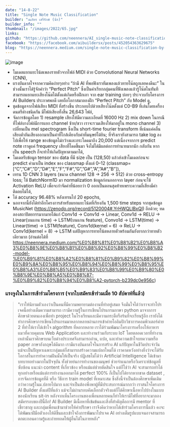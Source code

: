 ```yaml
---
date: "14-8-22"
title: "Single Note Music Classification"
builder: "ณภัทร เสรีรักษ์ (นีร)"
builder_info: ""
thumbnail: "/images/2022/65.jpg"
links:
github: "https://github.com/neennera/AI_single-music-note-classification"
facebook: "https://facebook.com/aibuildersx/posts/452054363629675"
blog: "https://neennera.medium.com/single-note-music-classification-by-convolutional-neural-networks-5f72434d139a"
---
```


![image](/images/2022/65.jpg)

- โมเดลแยกแยะโน้ตเพลงรายตัวจากไฟล์ MIDI ด้วย Convolutional Neural Networks (CNN),
- แรงบันดาลใจจากความคิดง่ายๆอย่าง “ถ้ามี AI ที่พอฟังเราฮัมเพลงแล้วทายโน๊ตถูกเลยคงดีนะ” ในช่วงนั้นเราได้รู้จักคำว่า “Perfect Pitch” ซึ่งเป็นคำเรียกกลุ่มคนที่ฟังเพลงแล้วรู้โน๊ตในทันที สามารถแยกแยะเสียงโน๊ตได้ตั้งแต่เกิดหรือฝึกเอา จาก ear training บ่อยๆ ประจวบกับโครงการ AI Builders ประกาศพอดี เลยถือโอกาสมาลองฝึก “Perfect Pitch” กับ Model ดู,
- ชุดข้อมูลจากไฟล์เสียง MIDI ที่สร้างขึ้น ประกอบไปด้วยเสียงโน๊ตตั้งแต่ C0-B9 ที่เล่นโดยเครื่องดนตรีต่างชนิดกัน มีไฟล์เสียงทั้งสิ้น 26,643 ไฟล์,
- จัดการข้อมูลโดย 1) resample เสียงให้มีความละเอียดที่ 16000 Hz 2) mix down ในกรณีที่ไฟล์บางไฟล์มีการแยก channel ซ้าย/ขวา เราจะรวมเสียงให้มาอยู่ใน mono channel 3) เปลี่ยนเป็น mel spectrogram ซึ่งเป็น short-time fourier transform ที่เน้นแค่คลื่นเสียงต่ำอันเสียงออกมาเป็นค่าที่ใกล้เคียงกับค่าที่มนุษย์ได้ยิน; ที่จริงเรายังสามารถ take log ลงไปเพื่อให้ range ของข้อมูลไม่กว้างและกระโดดมาถึง 20,000 แต่เนื่องจากการ predict note เราดูแค่ frequency เสียงที่โดดขึ้นมา จึงไม่ได้มีผลต่อการทำนายมากนัก กลับกัน หากเป็น speech ก็จะทำให้เกิดปัญหาตามมาได้,
- โมเดลรับข้อมูล tensor ของ data ที่มี size เป็น (128,50) แล้วส่งเข้าโมเดลก่อนจะ predict ค่ามาเป็น index ของ classmap ตั้งแต่ 0–12 (classmap=[“C”,”C#”,”D”,”D#”,”E”,”F”,”F#”,”G”,”G#”,”A”,”A#”,”B”]),
- เทรน 1D CNN 3 layers (ขนาด channel 128 -> 256 -> 512) ด้วย cross-entropy loss; ใช้ BatchNorm1D มา normalization ข้อมูลก่อนออกจาก layer ก่อนจะใช้ Activation ReLU เพื่อจะกำจัดค่าที่น้อยกว่า 0 ออกเป็นตอนสุดท้ายเพราะความถี่เสียงมีค่าติดลบไม่ได้,
- ได้ accuracy 96.48% หลังเทรนไป 20 epochs,
- นอกจากนี้ยังได้ทำอีกโครงการสำหรับแยกแยะโน้ตที่เรียงกัน 1,500 time steps จากชุดข้อมูล MusicNet (https://zenodo.org/record/5120004#.YrHWQLlBxQI) อีกด้วย; ทดลองสถาปัตยกรรมากมายได้แก่ Conv1d -> Conv1d -> Linear, Conv1d -> RELU -> Linear(บนแกน time) -> LSTM(บนแกน feature), Convo1d -> LSTM(time) -> Linear(time) -> LSTM(feature), Conv1d(kernel = 6) -> ReLU -> Conv1d(kernel = 8) -> LSTM แต่ปัญหาการทายโน้ตหลายตัวพร้อมกันยังยากกว่าทายตัวเดียวมาก (อ่านต่อได้ที่ https://neennera.medium.com/%E0%B8%81%E0%B8%B2%E0%B8%A3%E0%B8%9E%E0%B8%B1%E0%B8%92%E0%B8%99%E0%B8%B2-model-%E0%B9%81%E0%B8%A2%E0%B8%81%E0%B9%82%E0%B8%99%E0%B9%8A%E0%B8%95%E0%B8%94%E0%B8%99%E0%B8%95%E0%B8%A3%E0%B8%B5%E0%B9%83%E0%B8%99%E0%B9%80%E0%B8%9E%E0%B8%A5%E0%B8%87-%E0%B9%82%E0%B8%94%E0%B8%A2-pytorch-b239dc0e956c)

### แรงจูงในในการเข้าร่วมโครงการ (จากใบสมัครเข้าร่วมเมื่อ 10 สัปดาห์ที่แล้ว)

> "เราให้นิยามตัวเองว่าเป็นคนที่มีความพยายามต่องานที่ทำอยู่เสมอ จึงมั่นใจได้ว่าเราจะทำโปรเจคนี้อย่างเต็มความสามารถ เรามีความรู้ในการเขียนโปรแกรมภาษา python มาจากการศึกษาด้วยตนเองเพื่อทำ project ในโรงเรียนและมีความกระตือรือร้นที่จะเรียนรู้อีก เรายังได้ทำการศึกษาการเขียนโปรแกรมมาหลากหลายผ่านการเข้าค่ายโอลิมปิกวิชาการคอมพิวเตอร์ค่าย 2 ที่ทำให้เราได้เข้าใจ algorithm ที่หลากหลาย เราได้ร่วมพัฒนาโครงการเครื่องให้อาหารแมวที่ควบคุมบน Web Application และทำงานร่วมกับระบบ IoT โดยตลอดเวลาที่ทำงานเหล่านั้นเราศึกษาบนเว็บต่างประเทศจึงสามารถอ่าน, แปล, และทำความเข้าใจบทความหรือ paper ภาษาอังกฤษได้ดีมาก เรามีแรงบันดาลใจในการสร้าง AI แก้ปัญหาในชีวิตประจำวัน แม้จะเป็นปัญหาเฉพาะกลุ่มแต่ก็สามารถสร้างความแปลกใหม่ได้ เราคาดหวังอย่างยิ่งว่าจะได้รับโอกาสในการทำความฝันนั้นให้เป็นจริง  ปฏิเสธไม่ได้ว่า Artificial Intelligence ได้เข้ามาบทบาทอย่างมากในปัจจุบัน ทั้งช่วยย่นการทำงานของมนุษย์ ช่วยจำแนกหรือวิเคราะห์ข้อมูลที่ซับซ้อน แนะนำ content ที่เกี่ยวข้อง หรือแม้แต่ช่วยตัดสินใจ แต่ก็ใช่ว่า AI จะสามารถทำได้ทุกอย่างหรือแม้แต่การทำงานออกมาได้ perfect 100% ก็เป็นไปได้ยากหากขาด dataset , การจัดการข้อมูลที่ดี หรือ วิธีการ train model ที่เหมาะสม ซึ่งสิ่งนี้จำเป็นต้องศึกษาเพิ่มเติมกว่าความรู้ในม.ปลายไปมาก และจำเป็นต้องพึ่งพาผู้ที่มีประสบการณ์มากกว่า  เราสนใจโครงการ AI Builder ตั้งแต่ปีที่แล้ว แม้จะไม่ผ่านรอบคัดเลือกตัวจริงแต่ก็ได้ศึกษาเนื้อหาไปบ้างในแบบของนักเรียน sit-in หลังจากเห็นโครงงานของเพื่อนหลายคนก็ทำให้เรามีไฟที่อยากจะมาลองสมัครรอบของปีนี้อีก! AI Builder มีเนื้อหาที่เข้มข้นและสิ่งที่สำคัญคือการมี mentor ที่เชี่ยวชาญ และกลุ่มเพื่อนเข้ามาช่วยให้คำปรึกษา เราจึงคิดว่าหากได้เข้าร่วมโครงการนี้แล้ว คงจะได้พัฒนาฝีมือตัวเองให้ดีขึ้นและเข้าใจถึงการพัฒนาโปรเจค AI อย่างเต็มรูปแบบจนอาจสามารถตกตะกอนความรู้และถ่ายทอดให้ผู้อื่นได้ในภายหลัง"